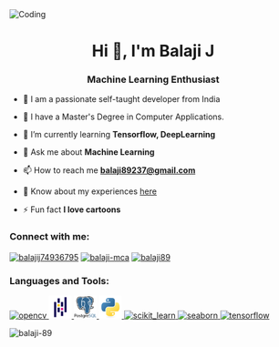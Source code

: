 <img align="center" alt="Coding" width="1100" src="https://www.sardonyx.in/themes/images/machine-learning/sardonyx-machine-learning.gif"
  height="200">
<h1 align="center">Hi 👋, I'm Balaji J</h1>
<h3 align="center">Machine Learning Enthusiast</h3>

- 🤖 I am a passionate self-taught developer from India

- 🏫 I have a Master's Degree in Computer Applications.

- 🌱 I’m currently learning **Tensorflow, DeepLearning**

- 💬 Ask me about **Machine Learning**

- 📫 How to reach me **balaji89237@gmail.com**

- 📄 Know about my experiences <a href="https://drive.google.com/file/d/16nnWtJcZ2c5W9oUm17ryy0PbsWJDYI39/view?usp=sharing">here</a>

- ⚡ Fun fact **I love cartoons**

<h3 align="left">Connect with me:</h3>
<p align="left">
<a href="https://twitter.com/balajij74936795" target="blank"><img align="center" src="https://raw.githubusercontent.com/rahuldkjain/github-profile-readme-generator/master/src/images/icons/Social/twitter.svg" alt="balajij74936795" height="30" width="40" /></a>
<a href="https://linkedin.com/in/balaji-mca" target="blank"><img align="center" src="https://raw.githubusercontent.com/rahuldkjain/github-profile-readme-generator/master/src/images/icons/Social/linked-in-alt.svg" alt="balaji-mca" height="30" width="40" /></a>
<a href="https://kaggle.com/balaji89" target="blank"><img align="center" src="https://raw.githubusercontent.com/rahuldkjain/github-profile-readme-generator/master/src/images/icons/Social/kaggle.svg" alt="balaji89" height="30" width="40" /></a>
</p>

<h3 align="left">Languages and Tools:</h3>
<p align="left"> <a href="https://opencv.org/" target="_blank" rel="noreferrer"> <img src="https://www.vectorlogo.zone/logos/opencv/opencv-icon.svg" alt="opencv" width="40" height="40"/> </a> <a href="https://pandas.pydata.org/" target="_blank" rel="noreferrer"> <img src="https://raw.githubusercontent.com/devicons/devicon/2ae2a900d2f041da66e950e4d48052658d850630/icons/pandas/pandas-original.svg" alt="pandas" width="40" height="40"/> </a> <a href="https://www.postgresql.org" target="_blank" rel="noreferrer"> <img src="https://raw.githubusercontent.com/devicons/devicon/master/icons/postgresql/postgresql-original-wordmark.svg" alt="postgresql" width="40" height="40"/> </a> <a href="https://www.python.org" target="_blank" rel="noreferrer"> <img src="https://raw.githubusercontent.com/devicons/devicon/master/icons/python/python-original.svg" alt="python" width="40" height="40"/> </a> <a href="https://scikit-learn.org/" target="_blank" rel="noreferrer"> <img src="https://upload.wikimedia.org/wikipedia/commons/0/05/Scikit_learn_logo_small.svg" alt="scikit_learn" width="40" height="40"/> </a> <a href="https://seaborn.pydata.org/" target="_blank" rel="noreferrer"> <img src="https://seaborn.pydata.org/_images/logo-mark-lightbg.svg" alt="seaborn" width="40" height="40"/> </a> <a href="https://www.tensorflow.org" target="_blank" rel="noreferrer"> <img src="https://www.vectorlogo.zone/logos/tensorflow/tensorflow-icon.svg" alt="tensorflow" width="40" height="40"/> </a> </p>

<p><img align="left" src="https://github-readme-stats.vercel.app/api/top-langs?username=balaji-89&show_icons=true&locale=en&layout=compact" alt="balaji-89" /></p>


